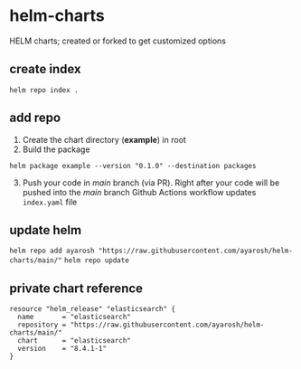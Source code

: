 # helm-charts
HELM charts; created or forked to get customized options

## create index
`helm repo index .`

## add repo
1. Create the chart directory (**example**) in root
2. Build the package

`helm package example --version "0.1.0" --destination packages`

3. Push your code in *main* branch (via PR).
Right after your code will be pushed into the *main* branch Github Actions workflow updates `index.yaml` file

## update helm
`helm repo add ayarosh "https://raw.githubusercontent.com/ayarosh/helm-charts/main/"`
`helm repo update`

## private chart reference
```
resource "helm_release" "elasticsearch" {
  name       = "elasticsearch"
  repository = "https://raw.githubusercontent.com/ayarosh/helm-charts/main/"
  chart      = "elasticsearch"
  version    = "8.4.1-1"
}
```
